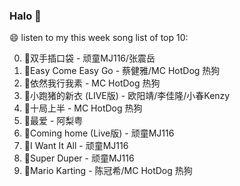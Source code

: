 

### Halo 👋

😄 listen to my this week song list of top 10:

0. 🌈双手插口袋 - 顽童MJ116/张震岳
1. 🌈Easy Come Easy Go - 蔡健雅/MC HotDog 热狗
2. 🌈依然我行我素 - MC HotDog 热狗
3. 🌈小跑猪的新衣 (LIVE版) - 欧阳靖/李佳隆/小春Kenzy
4. 🌈十局上半 - MC HotDog 热狗
5. 🌈最爱 - 阿梨粤
6. 🌈Coming home (Live版) - 顽童MJ116
7. 🌈I Want It All - 顽童MJ116
8. 🌈Super Duper - 顽童MJ116
9. 🌈Mario Karting - 陈冠希/MC HotDog 热狗

